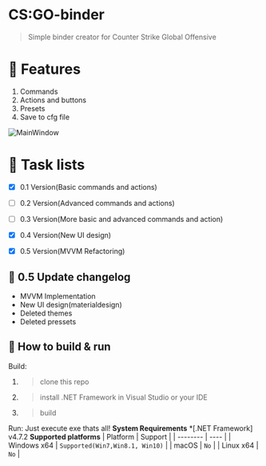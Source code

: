 # CS:GO-binder
> Simple binder creator for Counter Strike Global Offensive

# :dizzy: Features
1. Commands
2. Actions and buttons
3. Presets
4. Save to cfg file

![MainWindow](https://i.imgur.com/GYI6rbT.png)


# :blossom: Task lists

- [x] 0.1 Version(Basic commands and actions)
- [ ] 0.2 Version(Advanced commands and actions)
- [ ] 0.3 Version(More basic and advanced commands and action)
- [x] 0.4 Version(New UI design)
- [x] 0.5 Version(MVVM Refactoring)


## :barber: 0.5 Update changelog

* MVVM Implementation
* New UI design(materialdesign)
* Deleted themes
* Deleted pressets

## :wine_glass: How to build & run

Build:
1. > clone this repo
2. > install .NET Framework in Visual Studio or your IDE
3. > build

Run:
Just execute exe thats all!
**System Requirements**
*[.NET Framework] v4.7.2
**Supported platforms**
| Platform | Support |
| -------- | ---- |
| Windows x64 | `Supported(Win7,Win8.1, Win10)` |
| macOS | `No` |
| Linux x64 | `No` |
